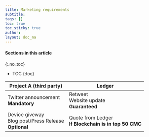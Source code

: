```yaml
---
title: Marketing requirements
subtitle:
tags: []
toc: true
toc_sticky: true
author:
layout: doc_na
---
```


#### Sections in this article
{:.no_toc}
* TOC
{:toc}

|                     Project A (third party)                  |                         Ledger                         |
|--------------------------------------------------------------|--------------------------------------------------------|
|          Twitter announcement<br><b>Mandatory</b>            |      Retweet<br>Website update<br><b>Guaranteed</b>    |
| Device giveway<br>Blog post/Press Release<br><b>Optional</b> | Quote from Ledger<br><b>If Blockchain is in top 50 CMC |
